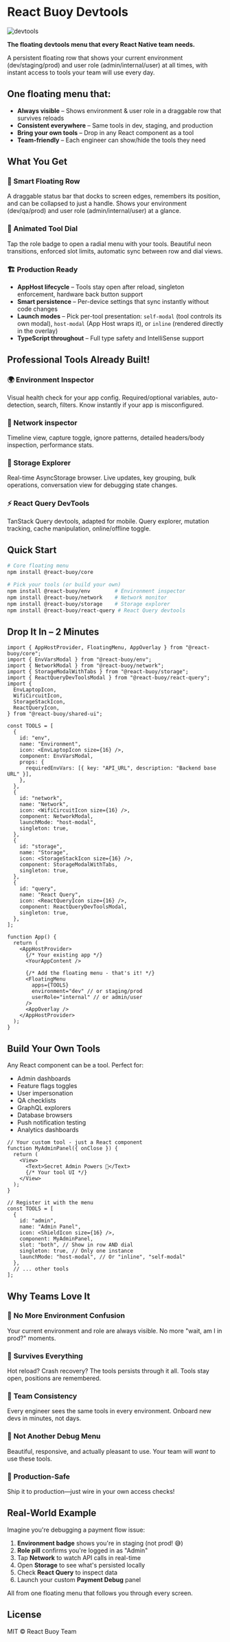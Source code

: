 # React Buoy Devtools

![devtools](https://github.com/user-attachments/assets/a732d6a3-9963-49e3-b0f1-0d974a0a74d7)



**The floating devtools menu that every React Native team needs.**

A persistent floating row that shows your current environment (dev/staging/prod) and user role (admin/internal/user) at all times, with instant access to tools your team will use every day.

## One floating menu that:

- **Always visible** – Shows environment & user role in a draggable row that survives reloads
- **Consistent everywhere** – Same tools in dev, staging, and production
- **Bring your own tools** – Drop in any React component as a tool
- **Team-friendly** – Each engineer can show/hide the tools they need

## What You Get

### 🎯 Smart Floating Row

A draggable status bar that docks to screen edges, remembers its position, and can be collapsed to just a handle. Shows your environment (dev/qa/prod) and user role (admin/internal/user) at a glance.

### 🎨 Animated Tool Dial

Tap the role badge to open a radial menu with your tools. Beautiful neon transitions, enforced slot limits, automatic sync between row and dial views.

### 🏗️ Production Ready

- **AppHost lifecycle** – Tools stay open after reload, singleton enforcement, hardware back button support
- **Smart persistence** – Per-device settings that sync instantly without code changes
- **Launch modes** – Pick per-tool presentation: `self-modal` (tool controls its own modal), `host-modal` (App Host wraps it), or `inline` (rendered directly in the overlay)
- **TypeScript throughout** – Full type safety and IntelliSense support

## Professional Tools Already Built!

### 🌍 Environment Inspector

Visual health check for your app config. Required/optional variables, auto-detection, search, filters. Know instantly if your app is misconfigured.

### 📡 Network inspector

Timeline view, capture toggle, ignore patterns, detailed headers/body inspection, performance stats.

### 💾 Storage Explorer

Real-time AsyncStorage browser. Live updates, key grouping, bulk operations, conversation view for debugging state changes.

### ⚡ React Query DevTools

TanStack Query devtools, adapted for mobile. Query explorer, mutation tracking, cache manipulation, online/offline toggle.

## Quick Start

```bash
# Core floating menu
npm install @react-buoy/core

# Pick your tools (or build your own)
npm install @react-buoy/env        # Environment inspector
npm install @react-buoy/network    # Network monitor
npm install @react-buoy/storage    # Storage explorer
npm install @react-buoy/react-query # React Query devtools
```

## Drop It In – 2 Minutes

```tsx
import { AppHostProvider, FloatingMenu, AppOverlay } from "@react-buoy/core";
import { EnvVarsModal } from "@react-buoy/env";
import { NetworkModal } from "@react-buoy/network";
import { StorageModalWithTabs } from "@react-buoy/storage";
import { ReactQueryDevToolsModal } from "@react-buoy/react-query";
import {
  EnvLaptopIcon,
  WifiCircuitIcon,
  StorageStackIcon,
  ReactQueryIcon,
} from "@react-buoy/shared-ui";

const TOOLS = [
  {
    id: "env",
    name: "Environment",
    icon: <EnvLaptopIcon size={16} />,
    component: EnvVarsModal,
    props: {
      requiredEnvVars: [{ key: "API_URL", description: "Backend base URL" }],
    },
  },
  {
    id: "network",
    name: "Network",
    icon: <WifiCircuitIcon size={16} />,
    component: NetworkModal,
    launchMode: "host-modal",
    singleton: true,
  },
  {
    id: "storage",
    name: "Storage",
    icon: <StorageStackIcon size={16} />,
    component: StorageModalWithTabs,
    singleton: true,
  },
  {
    id: "query",
    name: "React Query",
    icon: <ReactQueryIcon size={16} />,
    component: ReactQueryDevToolsModal,
    singleton: true,
  },
];

function App() {
  return (
    <AppHostProvider>
      {/* Your existing app */}
      <YourAppContent />

      {/* Add the floating menu - that's it! */}
      <FloatingMenu
        apps={TOOLS}
        environment="dev" // or staging/prod
        userRole="internal" // or admin/user
      />
      <AppOverlay />
    </AppHostProvider>
  );
}
```

## Build Your Own Tools

Any React component can be a tool. Perfect for:

- Admin dashboards
- Feature flags toggles
- User impersonation
- QA checklists
- GraphQL explorers
- Database browsers
- Push notification testing
- Analytics dashboards

```tsx
// Your custom tool - just a React component
function MyAdminPanel({ onClose }) {
  return (
    <View>
      <Text>Secret Admin Powers 🚀</Text>
      {/* Your tool UI */}
    </View>
  );
}

// Register it with the menu
const TOOLS = [
  {
    id: "admin",
    name: "Admin Panel",
    icon: <ShieldIcon size={16} />,
    component: MyAdminPanel,
    slot: "both", // Show in row AND dial
    singleton: true, // Only one instance
    launchMode: "host-modal", // Or "inline", "self-modal"
  },
  // ... other tools
];
```

## Why Teams Love It

### 🎯 **No More Environment Confusion**

Your current environment and role are always visible. No more "wait, am I in prod?" moments.

### 🔄 **Survives Everything**

Hot reload? Crash recovery? The tools persists through it all. Tools stay open, positions are remembered.

### 👥 **Team Consistency**

Every engineer sees the same tools in every environment. Onboard new devs in minutes, not days.

### 🎨 **Not Another Debug Menu**

Beautiful, responsive, and actually pleasant to use. Your team will _want_ to use these tools.

### 🏢 **Production-Safe**

Ship it to production—just wire in your own access checks!

## Real-World Example

Imagine you're debugging a payment flow issue:

1. **Environment badge** shows you're in staging (not prod! 😅)
2. **Role pill** confirms you're logged in as "Admin"
3. Tap **Network** to watch API calls in real-time
4. Open **Storage** to see what's persisted locally
5. Check **React Query** to inspect data
6. Launch your custom **Payment Debug** panel

All from one floating menu that follows you through every screen.

## License

MIT © React Buoy Team
